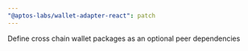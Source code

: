 ```yaml
---
"@aptos-labs/wallet-adapter-react": patch
---
```


Define cross chain wallet packages as an optional peer dependencies
